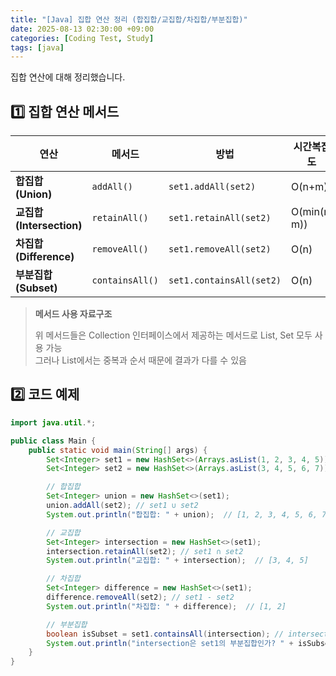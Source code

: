 ```yaml
---
title: "[Java] 집합 연산 정리 (합집합/교집합/차집합/부분집합)"
date: 2025-08-13 02:30:00 +09:00
categories: [Coding Test, Study]
tags: [java]
---
```


집합 연산에 대해 정리했습니다.

## 1️⃣ **집합 연산 메서드**

| 연산                     | 메서드              | 방법                      | 시간복잡도        |
| ---------------------- | --------------- | ------------------------ | ------------ |
| **합집합 (Union)**        | `addAll()`      | `set1.addAll(set2)`      | O(n+m)       |
| **교집합 (Intersection)** | `retainAll()`   | `set1.retainAll(set2)`   | O(min(n, m)) |
| **차집합 (Difference)**   | `removeAll()`   | `set1.removeAll(set2)`   | O(n)         |
| **부분집합 (Subset)**      | `containsAll()` | `set1.containsAll(set2)` | O(n)         |


> **메서드 사용 자료구조**
>
> 위 메서드들은 Collection 인터페이스에서 제공하는 메서드로 List, Set 모두 사용 가능 <br />
> 그러나 List에서는 중복과 순서 때문에 결과가 다를 수 있음


## 2️⃣ **코드 예제**

```java
import java.util.*;

public class Main {
    public static void main(String[] args) {
        Set<Integer> set1 = new HashSet<>(Arrays.asList(1, 2, 3, 4, 5));
        Set<Integer> set2 = new HashSet<>(Arrays.asList(3, 4, 5, 6, 7));

        // 합집합
        Set<Integer> union = new HashSet<>(set1);
        union.addAll(set2); // set1 ∪ set2
        System.out.println("합집합: " + union);  // [1, 2, 3, 4, 5, 6, 7]

        // 교집합
        Set<Integer> intersection = new HashSet<>(set1);
        intersection.retainAll(set2); // set1 ∩ set2
        System.out.println("교집합: " + intersection);  // [3, 4, 5]

        // 차집합
        Set<Integer> difference = new HashSet<>(set1);
        difference.removeAll(set2); // set1 - set2
        System.out.println("차집합: " + difference);  // [1, 2]

        // 부분집합
        boolean isSubset = set1.containsAll(intersection); // intersection ⊆ set1
        System.out.println("intersection은 set1의 부분집합인가? " + isSubset);  // true
    }
}
```